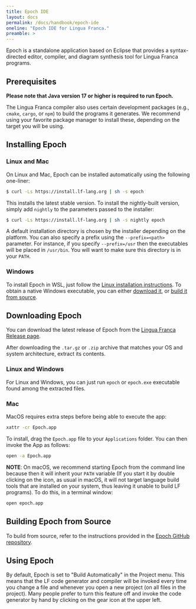 ```yaml
---
title: Epoch IDE
layout: docs
permalink: /docs/handbook/epoch-ide
oneline: "Epoch IDE for Lingua Franca."
preamble: >
---
```


Epoch is a standalone application based on Eclipse that provides a syntax-directed editor, compiler, and diagram synthesis tool for Lingua Franca programs.

## Prerequisites

**Please note that Java version 17 or higher is required to run Epoch.**

The Lingua Franca compiler also uses certain development packages (e.g., `cmake`, `cargo`, or `npm`) to build the programs it generates. We recommend using your favorite package manager to install these, depending on the target you will be using.

## Installing Epoch

### Linux and Mac

On Linux and Mac, Epoch can be installed automatically using the following one-liner:

```sh
$ curl -Ls https://install.lf-lang.org | sh -s epoch
```

This installs the latest stable version.
To install the nightly-built version, simply add `nightly` to the parameters passed to the installer:

```sh
$ curl -Ls https://install.lf-lang.org | sh -s nightly epoch
```

A default installation directory is chosen by the installer depending on the platform. You can also specify a prefix using the `--prefix=<path>` parameter. For instance, if you specify `--prefix=/usr` then the executables will be placed in `/usr/bin`. You will want to make sure this directory is in your `PATH`.

### Windows

To install Epoch in WSL, just follow the [Linux installation instructions](#linux-and-mac). To obtain a native Windows executable, you can either [download it](#downloading-epoch), or [build it from source](#building-epoch-from-source).

## Downloading Epoch

You can download the latest release of Epoch from the [Lingua Franca Release page](https://github.com/lf-lang/lingua-franca/releases/latest). 

After downloading the `.tar.gz` or `.zip` archive that matches your OS and system architecture, extract its contents.

### Linux and Windows

For Linux and Windows, you can just run `epoch` or `epoch.exe` executable found among the extracted files.

### Mac

MacOS requires extra steps before being able to execute the app:

```sh
xattr -cr Epoch.app
```

To install, drag the `Epoch.app` file to your `Applications` folder. You can then invoke the App as follows:

```sh
open -a Epoch.app
```

**NOTE**: On macOS, we recommend starting Epoch from the command line because then it will inherit your `PATH` variable (If you start it by double clicking on the icon, as usual in macOS, it will not target language build tools that are installed on your system, thus leaving it unable to build LF programs). To do this, in a terminal window:

```sh
open epoch.app
```

## Building Epoch from Source

To build from source, refer to the instructions provided in the [Epoch GitHub repository](https://github.com/lf-lang/epoch/#building-from-source).

## Using Epoch

By default, Epoch is set to "Build Automatically" in the Project menu. This means that the LF code generator and compiler will be invoked every time you change a file and whenever you open a new project (on all files in the project). Many people prefer to turn this feature off and invoke the code generator by hand by clicking on the gear icon at the upper left.
